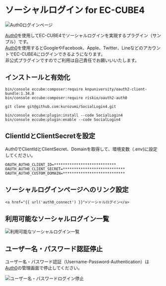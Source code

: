 # ソーシャルログイン for EC-CUBE4

![Auth0ログインページ](https://github.com/kurozumi/SocialLogin4/blob/images/auth0-login-page.png)

[Auth0](https://auth0.com/jp/)を使用してEC-CUBE4でソーシャルログインを実現するプラグイン（サンプル）です。  
[Auth0](https://auth0.com/jp/)を使用するとGoogleやFacebook、Apple、Twitter、LineなどのアカウントでEC-CUBE4にログインできるようになります。   
非公式プラグインですのでご利用は自己責任でお願いいいたします。  

## インストールと有効化
```
bin/console eccube:composer:require knpuniversity/oauth2-client-bundle:1.34.0
bin/console eccube:composer:require riskio/oauth2-auth0

git clone git@github.com:kurozumi/SocialLogin4.git

bin/console eccube:plugin:install --code SocialLogin4
bin/console eccube:plugin:enable --code SocialLogin4
```

## ClientIdとClientSecretを設定

Auth0でClientIdとClientSecret、Domainを取得して、環境変数（.env)に設定してください。

```
OAUTH_AUTH0_CLIENT_ID=****************************
OAUTH_AUTH0_CLIENT_SECRET=****************************
OAUTH_AUTH0_CUSTOM_DOMAIN=****************************
```

## ソーシャルログインページへのリンク設定

```
<a href="{{ url('auth0_connect') }}">ソーシャルログイン</a>
```

## 利用可能なソーシャルログイン一覧

![利用可能なソーシャルログイン一覧](https://github.com/kurozumi/SocialLogin4/blob/images/social_connections.png)

## ユーザー名・パスワード認証停止

ユーザー名・パスワード認証（Username-Password-Authentication）は[Auth0](https://auth0.com/jp/)の管理画面で停止してください。

![ユーザー名・パスワードログイン停止](https://github.com/kurozumi/SocialLogin4/blob/images/disable-username-password-auth.png)
